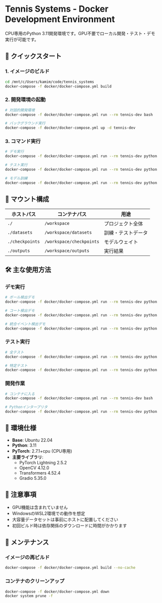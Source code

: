 # Tennis Systems - Docker Development Environment

CPU専用のPython 3.11開発環境です。GPU不要でローカル開発・テスト・デモ実行が可能です。

## 🚀 クイックスタート

### 1. イメージのビルド
```bash
cd /mnt/c/Users/kamim/code/tennis_systems
docker-compose -f docker/docker-compose.yml build
```

### 2. 開発環境の起動
```bash
# 対話的開発環境
docker-compose -f docker/docker-compose.yml run --rm tennis-dev bash

# バックグラウンド実行
docker-compose -f docker/docker-compose.yml up -d tennis-dev
```

### 3. コマンド実行
```bash
# デモ実行
docker-compose -f docker/docker-compose.yml run --rm tennis-dev python demo/ball.py

# テスト実行
docker-compose -f docker/docker-compose.yml run --rm tennis-dev python -m pytest tests/

# モデル訓練
docker-compose -f docker/docker-compose.yml run --rm tennis-dev python -m src.ball.api.train --config-name lite_tracknet_focal
```

## 📁 マウント構成

| ホストパス | コンテナパス | 用途 |
|------------|--------------|------|
| `./` | `/workspace` | プロジェクト全体 |
| `./datasets` | `/workspace/datasets` | 訓練・テストデータ |
| `./checkpoints` | `/workspace/checkpoints` | モデルウェイト |
| `./outputs` | `/workspace/outputs` | 実行結果 |

## 🛠️ 主な使用方法

### デモ実行
```bash
# ボール検出デモ
docker-compose -f docker/docker-compose.yml run --rm tennis-dev python demo/ball.py

# コート検出デモ
docker-compose -f docker/docker-compose.yml run --rm tennis-dev python demo/court.py

# 統合イベント検出デモ
docker-compose -f docker/docker-compose.yml run --rm tennis-dev python demo/event.py
```

### テスト実行
```bash
# 全テスト
docker-compose -f docker/docker-compose.yml run --rm tennis-dev python -m pytest tests/

# 特定テスト
docker-compose -f docker/docker-compose.yml run --rm tennis-dev python -m pytest tests/infer_model_instantiate/
```

### 開発作業
```bash
# コンテナに入る
docker-compose -f docker/docker-compose.yml run --rm tennis-dev bash

# Pythonインタープリタ
docker-compose -f docker/docker-compose.yml run --rm tennis-dev python
```

## 🔧 環境仕様

- **Base**: Ubuntu 22.04
- **Python**: 3.11
- **PyTorch**: 2.7.1+cpu (CPU専用)
- **主要ライブラリ**: 
  - PyTorch Lightning 2.5.2
  - OpenCV 4.12.0
  - Transformers 4.52.4
  - Gradio 5.35.0

## 📝 注意事項

- GPU機能は含まれていません
- WindowsのWSL2環境での動作を想定
- 大容量データセットは事前にホストに配置してください
- 初回ビルド時は依存関係のダウンロードに時間がかかります

## 🔄 メンテナンス

### イメージの再ビルド
```bash
docker-compose -f docker/docker-compose.yml build --no-cache
```

### コンテナのクリーンアップ
```bash
docker-compose -f docker/docker-compose.yml down
docker system prune -f
```